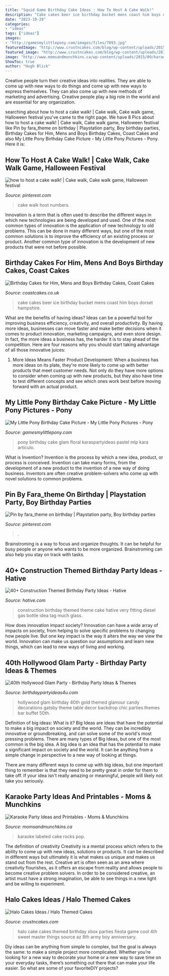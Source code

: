 ```yaml
---
title: "Squid Game Birthday Cake Ideas : How To Host A Cake Walk!"
description: "Cake cakes beer ice birthday bucket mens coast him boys dorset hampshire"
date: "2023-10-29"
categories:
- "ideas"
tags: ["ideas"]
images:
- "http://gamesmylittlepony.com/images/files/7093.jpg"
featuredImage: "http://www.crustncakes.com/blog/wp-content/uploads/2015/10/c2d0fd00d46c25a875eb743b5164956f.jpg"
featured_image: "http://www.crustncakes.com/blog/wp-content/uploads/2015/10/c2d0fd00d46c25a875eb743b5164956f.jpg"
image: "http://www.momsandmunchkins.ca/wp-content/uploads/2015/09/karaoke-party-ideas-7.jpg"
ShowToc: true
author: "Hugh Blick"
---
```



Creative people turn their creative ideas into realities. They are able to come up with new ways to do things and come up with new ways to express themselves. They can also come up with new methods of marketing and advertising. Creative people play a big role in the world and are essential for any organization.

	

		
searching about how to host a cake walk! | Cake walk, Cake walk game, Halloween festival you've came to the right page. We have 8 Pics about how to host a cake walk! | Cake walk, Cake walk game, Halloween festival like Pin by fara_theme on birthday | Playstation party, Boy birthday parties, Birthday Cakes for Him, Mens and Boys Birthday Cakes, Coast Cakes and also My Little Pony Birthday Cake Picture - My Little Pony Pictures - Pony. Here it is:
		
    
## How To Host A Cake Walk! | Cake Walk, Cake Walk Game, Halloween Festival

<img loading=lazy src="https://i.pinimg.com/736x/dd/16/73/dd167359659893e315ea05236cb9d92e.jpg" onerror="this.onerror=null;this.src='https://tse1.mm.bing.net/th?id=OIP.-9hlpuHsGztv_v4JefqiqAHaJ4&amp;pid=15.1';" alt="how to host a cake walk! | Cake walk, Cake walk game, Halloween festival">

_Source: pinterest.com_

>cake walk host numbers. 

	

Innovation is a term that is often used to describe the different ways in which new technologies are being developed and used. One of the most common types of innovation is the application of new technology to old problems. This can be done in many different ways, but one of the most common solutions is to improve the efficiency of an existing process or product. Another common type of innovation is the development of new products that were not before possible.

    
## Birthday Cakes For Him, Mens And Boys Birthday Cakes, Coast Cakes

<img loading=lazy src="https://www.coastcakes.co.uk/wp-content/uploads/2013/11/feb-002s.jpg" onerror="this.onerror=null;this.src='https://tse3.mm.bing.net/th?id=OIP.VWo4j8tw8GmUFZNpQnMByAHaMa&amp;pid=15.1';" alt="Birthday Cakes for Him, Mens and Boys Birthday Cakes, Coast Cakes">

_Source: coastcakes.co.uk_

>cake cakes beer ice birthday bucket mens coast him boys dorset hampshire. 

	

What are the benefits of having ideas?
Ideas can be a powerful tool for improving business efficiency, creativity, and overall productivity. By having more ideas, businesses can move faster and make better decisions when it comes to product innovation, marketing campaigns, and even store design. In fact, the more ideas a business has, the harder it is to stay ahead of the competition. Here are four reasons why you should start taking advantage of all those innovative juices:
1. More Ideas Means Faster Product Development: When a business has more ideas on its plate, they're more likely to come up with better products that meet customer needs. Not only do they have more options to consider when coming up with new products, but they also have time to test different concepts and see which ones work best before moving forward with an actual product.

    
## My Little Pony Birthday Cake Picture - My Little Pony Pictures - Pony

<img loading=lazy src="http://gamesmylittlepony.com/images/files/7093.jpg" onerror="this.onerror=null;this.src='https://tse4.mm.bing.net/th?id=OIP.i6AW2YVKwvU0tw-CzsvQiwHaLH&amp;pid=15.1';" alt="My Little Pony Birthday Cake Picture - My Little Pony Pictures - Pony">

_Source: gamesmylittlepony.com_

>pony birthday cake glam floral karaspartyideas pastel mlp kara artículo. 

	

What is Invention?
Invention is the process by which a new idea, product, or process is conceived. Invention can take many forms, from the development of a new product to the invention of a new way of doing business. Inventors are often creative problem-solvers who come up with novel solutions to common problems.

    
## Pin By Fara_theme On Birthday | Playstation Party, Boy Birthday Parties

<img loading=lazy src="https://i.pinimg.com/736x/cd/2d/ce/cd2dcef8b604cef3c27cc70a4aee7216.jpg" onerror="this.onerror=null;this.src='https://tse2.mm.bing.net/th?id=OIP.2u0zGvYIaJdnJb1poQfDmgHaJ3&amp;pid=15.1';" alt="Pin by fara_theme on birthday | Playstation party, Boy birthday parties">

_Source: pinterest.com_

>. 

	

Brainstroming is a way to focus and organize thoughts. It can be helpful for busy people or anyone who wants to be more organized. Brainstroming can also help you stay on track with tasks.

    
## 40+ Construction Themed Birthday Party Ideas - Hative

<img loading=lazy src="https://hative.com/wp-content/uploads/2015/06/construction-birthday-party/25-construction-themed-birthday-party.jpg" onerror="this.onerror=null;this.src='https://tse4.mm.bing.net/th?id=OIP.ZWGq3KMhBdCd8lyDxY-5BwHaLH&amp;pid=15.1';" alt="40+ Construction Themed Birthday Party Ideas - Hative">

_Source: hative.com_

>construction birthday themed theme cake hative very fitting diesel gas bottle idea tag much glass. 

	

How does innovation impact society?
Innovation can have a wide array of impacts on society, from helping to solve specific problems to changing how people live. But one key impact is the way it alters the way we view the world. Innovation can make us question our assumptions and learn new things, which can lead to new ways of living and working.

    
## 40th Hollywood Glam Party - Birthday Party Ideas &amp; Themes

<img loading=lazy src="http://www.birthdaypartyideas4u.com/wp-content/uploads/2015/06/40th-Hollywood-Glam-Party-Ideas-and-backdrop.jpg" onerror="this.onerror=null;this.src='https://tse3.mm.bing.net/th?id=OIP.oomIuKkwwuEZRlNOAZOdoQHaLV&amp;pid=15.1';" alt="40th Hollywood Glam Party - Birthday Party Ideas &amp; Themes">

_Source: birthdaypartyideas4u.com_

>hollywood glam birthday 40th gold themed glamour candy decorations gatsby theme table decor backdrop chic parties themes bar buffet 50th. 

	

Definition of big ideas: What is it?
Big Ideas are ideas that have the potential to make a big impact on society and the world. They can be incredibly innovative or groundbreaking, and can solve some of the world's most pressing problems.
There are many types of Big Ideas, but one of the most common is the big idea. A big idea is an idea that has the potential to make a significant impact on society and the world. It can be anything from a simple change in perspective to a new way of looking at things.

There are many different ways to come up with big ideas, but one important thing to remember is that they need to be pretty great in order for them to take off. If your idea isn't really amazing or meaningful, people will likely not take you seriously.

    
## Karaoke Party Ideas And Printables - Moms &amp; Munchkins

<img loading=lazy src="http://www.momsandmunchkins.ca/wp-content/uploads/2015/09/karaoke-party-ideas-7.jpg" onerror="this.onerror=null;this.src='https://tse1.mm.bing.net/th?id=OIP.ouEhs3sCO8_yV2U1nSsgGgHaKX&amp;pid=15.1';" alt="Karaoke Party Ideas and Printables - Moms &amp; Munchkins">

_Source: momsandmunchkins.ca_

>karaoke labeled cake rocks pop. 

	

The definition of creativity
Creativity is a mental process which refers to the ability to come up with new ideas, solutions or products. It can be described in different ways but ultimately it is what makes us unique and makes us stand out from the rest. Creative art is often seen as an area where creativity flourishes, as it offers an escape from reality and allows people to become creative problem solvers. In order to be considered creative, an artist must have a strong imagination, be able to see things in a new light and be willing to experiment.

    
## Halo Cakes Ideas / Halo Themed Cakes

<img loading=lazy src="http://www.crustncakes.com/blog/wp-content/uploads/2015/10/c2d0fd00d46c25a875eb743b5164956f.jpg" onerror="this.onerror=null;this.src='https://tse1.mm.bing.net/th?id=OIP.F6FmBeUNn-Z6kWzagAX3qgHaHa&amp;pid=15.1';" alt="Halo Cakes Ideas / Halo Themed Cakes">

_Source: crustncakes.com_

>halo cake cakes themed birthday xbox parties fiesta game cool 4th sweet master things source az 8th army boy anniversary. 

	

Diy ideas can be anything from simple to complex, but the goal is always the same: to make a simple project more complicated. Whether you’re looking for a new way to decorate your home or a new way to save time on your everyday tasks, there’s something out there that can make your life easier. So what are some of your favoriteDIY projects?

